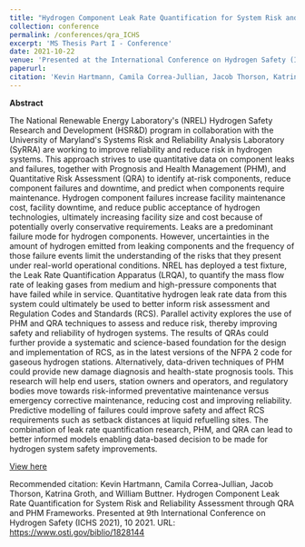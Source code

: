 ```yaml
---
title: "Hydrogen Component Leak Rate Quantification for System Risk and Reliability Assessment through QRA and PHM Frameworks"
collection: conference
permalink: /conferences/qra_ICHS
excerpt: 'MS Thesis Part I - Conference'
date: 2021-10-22
venue: 'Presented at the International Conference on Hydrogen Safety (ICHS 2021), 21-23 September 2021'
paperurl: 
citation: 'Kevin Hartmann, Camila Correa-Jullian, Jacob Thorson, Katrina Groth, and William Buttner. Hydrogen Component Leak Rate Quantification for System Risk and Reliability Assessment through QRA and PHM Frameworks. Presented at 9th International Conference on Hydrogen Safety (ICHS 2021), 10 2021. URL: https://www.osti.gov/biblio/1828144'
---
```

**Abstract**

The National Renewable Energy Laboratory's (NREL) Hydrogen Safety Research and Development (HSR&D) program in collaboration with the University of Maryland's Systems Risk and Reliability Analysis Laboratory (SyRRA) are working to improve reliability and reduce risk in hydrogen systems. This approach strives to use quantitative data on component leaks and failures, together with Prognosis and Health Management (PHM), and Quantitative Risk Assessment (QRA) to identify at-risk components, reduce component failures and downtime, and predict when components require maintenance. Hydrogen component failures increase facility maintenance cost, facility downtime, and reduce public acceptance of hydrogen technologies, ultimately increasing facility size and cost because of potentially overly conservative requirements. Leaks are a predominant failure mode for hydrogen components. However, uncertainties in the amount of hydrogen emitted from leaking components and the frequency of those failure events limit the understanding of the risks that they present under real-world operational conditions. NREL has deployed a test fixture, the Leak Rate Quantification Apparatus (LRQA), to quantify the mass flow rate of leaking gases from medium and high-pressure components that have failed while in service. Quantitative hydrogen leak rate data from this system could ultimately be used to better inform risk assessment and Regulation Codes and Standards (RCS). Parallel activity explores the use of PHM and QRA techniques to assess and reduce risk, thereby improving safety and reliability of hydrogen systems. The results of QRAs could further provide a systematic and science-based foundation for the design and implementation of RCS, as in the latest versions of the NFPA 2 code for gaseous hydrogen stations. Alternatively, data-driven techniques of PHM could provide new damage diagnosis and health-state prognosis tools. This research will help end users, station owners and operators, and regulatory bodies move towards risk-informed preventative maintenance versus emergency corrective maintenance, reducing cost and improving reliability. Predictive modelling of failures could improve safety and affect RCS requirements such as setback distances at liquid refuelling sites. The combination of leak rate quantification research, PHM, and QRA can lead to better informed models enabling data-based decision to be made for hydrogen system safety improvements.


[View here](https://github.com/CamCorreaJullian/CamCorreaJullian.github.io/files/8911080/79598_qra_ichs.pdf)

Recommended citation: Kevin Hartmann, Camila Correa-Jullian, Jacob Thorson, Katrina Groth, and William Buttner. Hydrogen Component Leak Rate Quantification for System Risk and Reliability Assessment through QRA and PHM Frameworks. Presented at 9th International Conference on Hydrogen Safety (ICHS 2021), 10 2021. URL: https://www.osti.gov/biblio/1828144

